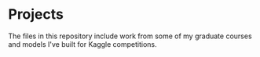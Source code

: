 # Projects
The files in this repository include work from some of my graduate courses and models I've built for Kaggle competitions.